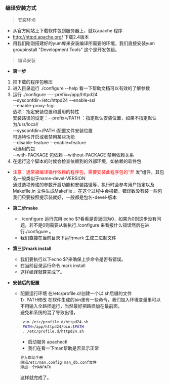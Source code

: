 ### **编译安装方式**
> 安装环境
- 从官方网站上下载软件包到服务器上，就以apache 程序
- http://httpd.apache.org/ 下载2.4版本  
- 用我们刚刚搭建好的yum库来安装编译所需要的环境，我们直接安装yum groupinstall "Development Tools" 这个是开发包组。
> 编译安装  
+ **第一步**
 1. 把下载的程序包解压
 2. 进入目录运行 ./configure --help 看一下帮助文档可以有效的了解参数
 3. 运行 ./configure ----prefix=/app/httpd24  
    --sysconfdir=/etc/httpd24 --enable-ssl  
        --enable-proxy-fcgi  
    选项：指定安装位置和启用的特性  
    安装路径的设定：--prefix=/PATH ：指定默认安装位置，如果不指定默认为/usr/local/  
    --sysconfdir=/PATH :配置文件安装位置  
    可选特性开启或者禁用某些功能  
    --disable-feature  --enable=feature  
    可选用的包  
    --with-PACKAGE 包依赖  --without-PACKAGE 禁用依赖关系
 4. 在运行这个脚本的时候会检查依赖到的外部环境，如依赖的软件包
- <font color=red>注意：通常被编译操作依赖的程序包，需要安装此程序包的“开</font>
发”组件，其包名一般类似于name-devel-VERSION  
 通过选项传递的参数开启功能和安装路径等，执行时会参考用户指定以及Makefile.in 文件生成Makefile  。在这个过程中会报错，错误数没有装一些包我们只要按照提示装就好，一般都是包名-devel-版本
- **第二步make**
  + ./configure 运行完用 echo $?看看是否返回为0，如果为0则这步没有问题，若不是0则需要从新执行./configure 来看报什么错误然后在进行./configure 。
  + 我们直接在当前目录下运行mark 生成二进制文件

- **第三步mark install**
  + 我们要执行以下echo $?来确保上步命令是否有错误。
  + 在当前目录运行命令 mark install  
  + 这样编译就算完成了。
- **安装后的配置**
  + 配置运行环境 在/etc/profile.d/创建一个以.sh后缀的文件  
    1）PATH修改  在软件生成的bin里有一些命令，我们加入环境变量里可以 不用输入全路径运行，当然最好把路径加在最前面，  
    避免和系统的混了导致出错，
    ```bash 
     vim /etc/profile.d/httpd24.sh  
     PATH=/app/httpd24/bin:$PATH  
     . /etc/profile.d/httpd24.sh   
    ```
    + 启动服务 apachectl
    + 我们在看一下man帮助是否显示正常 
     ```bash
     导入帮助手册
     编辑/etc/man.config|man_db.conf文件
     添加一个MANPATH
     ```
     这样就完成了。
